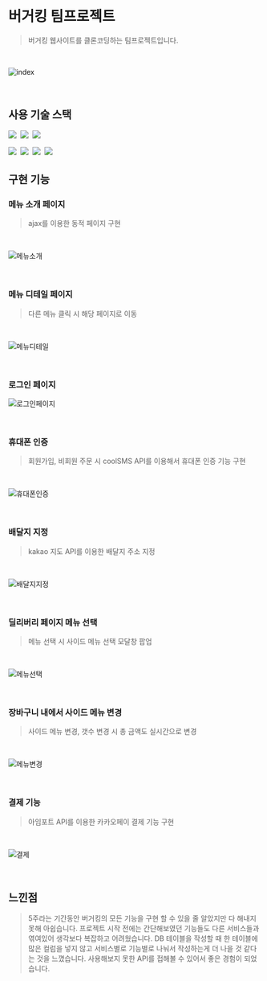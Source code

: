 
# 버거킹 팀프로젝트

> 버거킹 웹사이트를 클론코딩하는 팀프로젝트입니다. 

<br>

![index](https://user-images.githubusercontent.com/94529301/184620371-87c45018-4c1d-494a-beb3-7372aa31d342.gif)

<br>

## 사용 기술 스택
<img src="https://img.shields.io/badge/HTML-e34f26?style=flat-square&logo=HTML5&logoColor=white">&nbsp;
<img src="https://img.shields.io/badge/CSS-1572b6?style=flat-square&logo=css3&logoColor=white">&nbsp;
<img src="https://img.shields.io/badge/Javascript-f7df1e?style=flat-square&logo=Javascript&logoColor=black">&nbsp;

<img src="https://img.shields.io/badge/Java-007396?style=flat-square&logo=Java&logoColor=white">&nbsp;
<img src="https://img.shields.io/badge/SpringBoot-6db33f?style=flat-square&logo=Spring%20Boot&logoColor=white">&nbsp;
<img src="https://img.shields.io/badge/MariaBD-1f305f?style=flat-square&logo=MariaDB%20Foundation&logoColor=white">&nbsp;
<img src="https://img.shields.io/badge/MyBatis-6f4c5b?style=flat-square&logo=Java&logoColor=white">&nbsp;

## 구현 기능
### 메뉴 소개 페이지
> ajax를 이용한 동적 페이지 구현
<br>

![메뉴소개](https://user-images.githubusercontent.com/94529301/184621807-13fc7fa4-a9b5-473f-adaa-60980672f1f3.gif)

<br>

### 메뉴 디테일 페이지
> 다른 메뉴 클릭 시 해당 페이지로 이동
<br>

![메뉴디테일](https://user-images.githubusercontent.com/94529301/184622127-b6fdf1e2-74bf-4bd1-b109-cd5bc72dedd8.gif)

<br>

### 로그인 페이지
![로그인페이지](https://user-images.githubusercontent.com/94529301/184621989-b56b8698-2518-443f-8b36-afefbc8a0d98.PNG)

<br>

### 휴대폰 인증
> 회원가입, 비회원 주문 시 coolSMS API를 이용해서 휴대폰 인증 기능 구현

<br>

![휴대폰인증](https://user-images.githubusercontent.com/94529301/184622358-fabb1f49-b88d-41ac-b06b-c4252ee0e173.gif)

<br>

### 배달지 지정
> kakao 지도 API를 이용한 배달지 주소 지정

<br>

![배달지지정](https://user-images.githubusercontent.com/94529301/184622476-fcd2f686-404d-487f-aa77-4896baaae907.gif)

<br>

### 딜리버리 페이지 메뉴 선택
> 메뉴 선택 시 사이드 메뉴 선택 모달창 팝업

<br>

![메뉴선택](https://user-images.githubusercontent.com/94529301/184622634-3f243cfc-cc15-4783-bae2-8204b10b4662.gif)

<br>

### 장바구니 내에서 사이드 메뉴 변경
> 사이드 메뉴 변경, 갯수 변경 시 총 금액도 실시간으로 변경
<br>

![메뉴변경](https://user-images.githubusercontent.com/94529301/184622737-3d77746b-1a18-4839-88c2-ccce62035779.gif)

<br>

### 결제 기능
> 아임포트 API를 이용한 카카오페이 결제 기능 구현

<br>

![결제](https://user-images.githubusercontent.com/94529301/184623040-12737a9e-5f7e-45ff-b3d3-86a5afa1f4f8.gif)

<br>

## 느낀점
> 5주라는 기간동안 버거킹의 모든 기능을 구현 할 수 있을 줄 알았지만 다 해내지 못해 아쉽습니다.
> 프로젝트 시작 전에는 간단해보였던 기능들도 다른 서비스들과 엮여있어 생각보다 복잡하고 어려웠습니다. 
> DB 테이블을 작성할 때 한 테이블에 많은 컬럼을 넣지 않고 서비스별로 기능별로 나눠서 작성하는게 더 나을 것 같다는 것을 느꼈습니다.
> 사용해보지 못한 API를 접해볼 수 있어서 좋은 경험이 되었습니다. 
